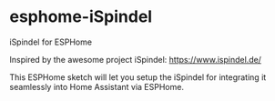 # esphome-iSpindel
iSpindel for ESPHome

Inspired by the awesome project iSpindel: https://www.ispindel.de/

This ESPHome sketch will let you setup the iSpindel for integrating it seamlessly into Home Assistant via ESPHome.
